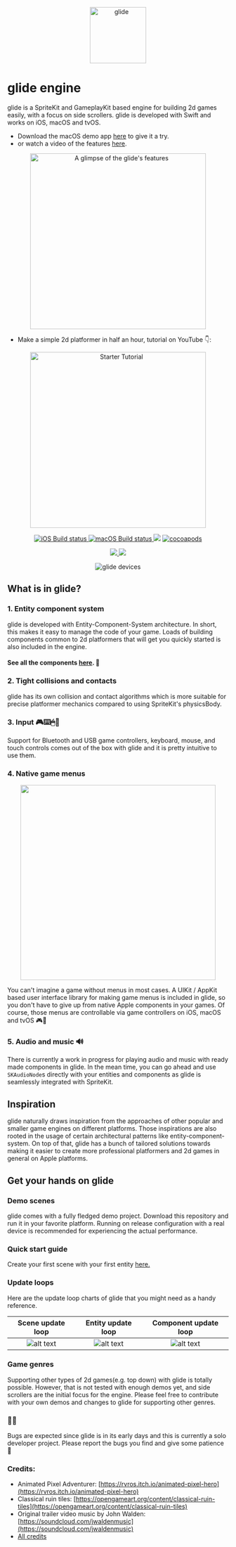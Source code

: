 <p align="center">
<img src="https://github.com/cocoatoucher/Glide/raw/master/Docs/glide_logo_transparent.png" width="128" max-width="80%" alt="glide"/>
</p>

# glide engine

glide is a SpriteKit and GameplayKit based engine for building 2d games easily, with a focus on side scrollers. glide is developed with Swift and works on iOS, macOS and tvOS. 

- Download the macOS demo app [here](https://github.com/cocoatoucher/Glide/raw/master/Docs/GlideDemo.zip) to give it a try. 
- or watch a video of the features [here](https://vimeo.com/334243593). 

<p align="center">
<a target="_blank" rel="noopener noreferrer" href="https://vimeo.com/334243593">
<img src="https://github.com/cocoatoucher/Glide/raw/master/Docs/jump.gif" width="400" max-width="80%" alt="A glimpse of the glide's features">
</a>
</p>

- Make a simple 2d platformer in half an hour, tutorial on YouTube 👇:

<p align="center">
<a target="_blank" rel="noopener noreferrer" href="https://www.youtube.com/watch?v=Fx7Cv6-WjMQ">
<img src="https://github.com/cocoatoucher/Glide/raw/master/Docs/tutorialthumb.png" width="400" max-width="80%" alt="Starter Tutorial">
</a>
</p>

<p align="center">
<a href="https://app.bitrise.io/app/b14b754f747dc2fa">
<img src="https://app.bitrise.io/app/b14b754f747dc2fa/status.svg?token=2DJHooo6_IVnbLRAFbfxzQ" alt="iOS Build status"/>
</a>
<a href="https://app.bitrise.io/app/a302dd2ce8710bf2">
<img src="https://app.bitrise.io/app/a302dd2ce8710bf2/status.svg?token=I5JPNr5-g_hAj2kR6mtZaA" alt="macOS Build status"/>
</a>
<img src="https://img.shields.io/badge/Swift-5.0-orange.svg"/>
<a href="https://cocoapods.org/pods/GlideEngine">
<img src="https://img.shields.io/cocoapods/v/GlideEngine.svg" alt="cocoapods"/>
</a>
</p>
<p align="center">
<a href="https://twitter.com/intent/follow?screen_name=glideengine">
<img src="https://img.shields.io/twitter/follow/glideengine.svg?label=Follow"/>
</a>
<img src="https://img.shields.io/badge/PRs-welcome-brightgreen.svg?style=flat-square"/>
</p>

<p align="center">
<img src="https://github.com/cocoatoucher/Glide/raw/master/Docs/devices.png" max-width="80%" alt="glide devices"/>
</p>

## What is in glide?

### 1. Entity component system
glide is developed with Entity-Component-System architecture. In short, this makes it easy to manage the code of your game. Loads of building components common to 2d platformers that will get you quickly started is also included in the engine. 

#### See all the components [here](https://github.com/cocoatoucher/Glide/blob/master/Docs/Components.md). 👾

### 2. Tight collisions and contacts
glide has its own collision and contact algorithms which is more suitable for precise platformer mechanics compared to using SpriteKit's physicsBody.

### 3. Input 🎮⌨️🖱🔲
Support for Bluetooth and USB game controllers, keyboard, mouse, and touch controls comes out of the box with glide and it is pretty intuitive to use them.

### 4. Native game menus

<p align="center">
<img src="https://github.com/cocoatoucher/Glide/raw/master/Docs/navigatable.gif" width="444" max-width="80%"/>
</p>

You can't imagine a game without menus in most cases. A UIKit / AppKit based user interface library for making game menus is included in glide, so you don't have to give up from native Apple components in your games. Of course, those menus are controllable via game controllers on iOS, macOS and tvOS 🎮💃

### 5. Audio and music 🔊
There is currently a work in progress for playing audio and music with ready made components in glide. In the mean time, you can go ahead and use `SKAudioNode`s directly with your entities and components as glide is seamlessly integrated with SpriteKit.

## Inspiration
glide naturally draws inspiration from the approaches of other popular and smaller game engines on different platforms. Those inspirations are also rooted in the usage of certain architectural patterns like entity-component-system. On top of that, glide has a bunch of tailored solutions towards making it easier to create more professional platformers and 2d games in general on Apple platforms.

## Get your hands on glide

### Demo scenes
glide comes with a fully fledged demo project. Download this repository and run it in your favorite platform. Running on release configuration with a real device is recommended for experiencing the actual performance.

### Quick start guide
Create your first scene with your first entity [here.](https://github.com/cocoatoucher/Glide/blob/master/Docs/QuickStartGuide.md)

### Update loops
Here are the update loop charts of glide that you might need as a handy reference.

Scene update loop       |  Entity update loop     |  Component update loop
:-------------------------:|:-------------------------:|:-------------------------:
![alt text](https://github.com/cocoatoucher/Glide/raw/master/Docs/glide-update-cycle-scene.png "Update cycle of a scene")  |  ![alt text](https://github.com/cocoatoucher/Glide/raw/master/Docs/glide-update-cycle-entity.png "Update cycle of an entity")  |  ![alt text](https://github.com/cocoatoucher/Glide/raw/master/Docs/glide-update-cycle-component.png "Update cycle of a component")

### Game genres
Supporting other types of 2d games(e.g. top down) with glide is totally possible. However, that is not tested with enough demos yet, and side scrollers are the initial focus for the engine. Please feel free to contribute with your own demos and changes to glide for supporting other genres.

### 🐞🐜
Bugs are expected since glide is in its early days and this is currently a solo developer project. Please report the bugs you find and give some patience 🙏

### Credits:

- Animated Pixel Adventurer: [https://rvros.itch.io/animated-pixel-hero](https://rvros.itch.io/animated-pixel-hero)
- Classical ruin tiles: [https://opengameart.org/content/classical-ruin-tiles](https://opengameart.org/content/classical-ruin-tiles)
- Original trailer video music by John Walden: [https://soundcloud.com/jwaldenmusic](https://soundcloud.com/jwaldenmusic)
- [All credits](https://github.com/cocoatoucher/Glide/blob/master/Docs/AssetCredits.md)

